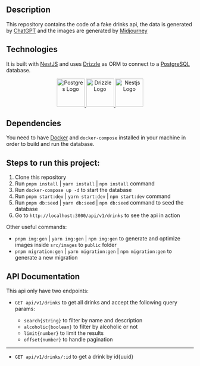 ## Description

This repository contains the code of a fake drinks api, the data is generated by [ChatGPT](https://chat.openai.com/) and the images are generated by [Midjourney](https://www.midjourney.com/)

## Technologies

It is built with [NestJS](https://nestjs.com/) and uses [Drizzle](https://orm.drizzle.team/) as ORM to connect to a [PostgreSQL](https://www.postgresql.org/) database.

<p align="center">
  <a href="https://www.postgresql.org/" target="blank">
    <img src=".vscode/assets/postgres-logo.png" width="75" alt="Postgres Logo" />
  </a>
    <a href="https://orm.drizzle.team/" target="blank">
    <img src=".vscode/assets/drizzle-logo.png" width="75" height="75" alt="Drizzle Logo" />
  </a>
  <a href="http://nestjs.com/" target="blank">
    <img src=".vscode/assets/nestjs-logo.svg" width="75" height="75" alt="Nestjs Logo" />
  </a>
</p>

## Dependencies

You need to have [Docker](https://www.docker.com/) and `docker-compose` installed in your machine in order to build and run the database.

## Steps to run this project:

1. Clone this repository
2. Run `pnpm install` | `yarn install` | `npm install` command
3. Run `docker-compose up -d` to start the database
4. Run `pnpm start:dev` | `yarn start:dev` | `npm start:dev` command
5. Run `pnpm db:seed` | `yarn db:seed` | `npm db:seed` command to seed the database
6. Go to `http://localhost:3000/api/v1/drinks` to see the api in action

Other useful commands:

- `pnpm img:gen` | `yarn img:gen` | `npm img:gen` to generate and optimize images inside `src/images` to `public` folder
- `pnpm migration:gen` | `yarn migration:gen` | `npm migration:gen` to generate a new migration

## API Documentation

This api only have two endpoints:

- `GET api/v1/drinks` to get all drinks and accept the following query params:

  - `search{string}` to filter by name and description
  - `alcoholic{boolean}` to filter by alcoholic or not
  - `limit{number}` to limit the results
  - `offset{number}` to handle pagination

---

- `GET api/v1/drinks/:id` to get a drink by id{uuid}
